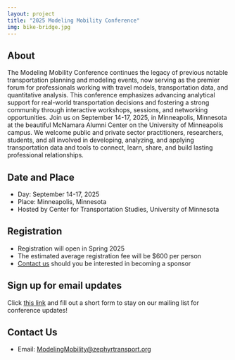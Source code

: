 ```yaml
---
layout: project
title: "2025 Modeling Mobility Conference"
img: bike-bridge.jpg
---
```


## About
The Modeling Mobility Conference continues the legacy of previous notable transportation planning and modeling events, now serving as the premier forum for professionals working with travel models, transportation data, and quantitative analysis. This conference emphasizes advancing analytical support for real-world transportation decisions and fostering a strong community through interactive workshops, sessions, and networking opportunities. Join us on September 14-17, 2025, in Minneapolis, Minnesota at the beautiful McNamara Alumni Center on the University of Minneapolis campus. We welcome public and private sector practitioners, researchers, students, and all involved in developing, analyzing, and applying transportation data and tools to connect, learn, share, and build lasting professional relationships.

## Date and Place
- Day: September 14-17, 2025
- Place: Minneapolis, Minnesota
- Hosted by Center for Transportation Studies, University of Minnesota

## Registration
- Registration will open in Spring 2025
- The estimated average registration fee will be $600 per person
- [Contact us](mailto:ModelingMobility@zephyrtransport.org?subject=Sponsor) should you be interested in becoming a sponsor

## Sign up for email updates
Click [this link](http://eepurl.com/ckG5o9) and fill out a short form to stay on our mailing list for conference updates!

## Contact Us
- Email: ModelingMobility@zephyrtransport.org